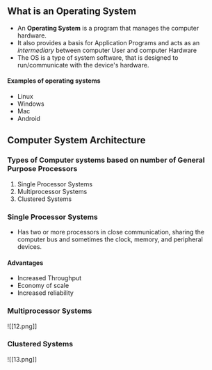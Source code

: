 ```toc
```
## What is an Operating System
- An **Operating System** is a program that manages the computer hardware.
- It also provides a basis for Application Programs and acts as an *intermediary* between computer User and computer Hardware
- The OS is a type of system software, that is designed to run/communicate with the device's hardware.

#### Examples of operating systems
- Linux
- Windows
- Mac
- Android

## Computer System Architecture
### Types of Computer systems based on number of General Purpose Processors
1. Single Processor Systems
2. Multiprocessor Systems
3. Clustered Systems

### Single Processor Systems
- Has two or more processors in close communication, sharing the computer bus and sometimes the clock, memory, and peripheral devices.

#### Advantages
- Increased Throughput
- Economy of scale
- Increased reliability

### Multiprocessor Systems
![[12.png]]


### Clustered Systems

![[13.png]]